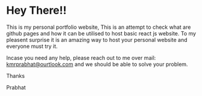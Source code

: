 # Hey There!!
This is my personal portfolio website, This is an attempt to check what are github pages and how it can be utilised to host basic react js website. To my pleasent surprise it is an amazing way to host your personal website and everyone must try it.

Incase you need any help, please reach out to me over mail: kmrprabhat@ourtlook.com and we should be able to solve your problem.

Thanks

Prabhat